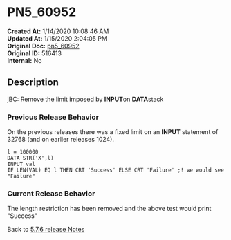 # PN5_60952

**Created At:** 1/14/2020 10:08:46 AM  
**Updated At:** 1/15/2020 2:04:05 PM  
**Original Doc:** [pn5_60952](https://docs.jbase.com/88391-5-7-6-release-notes/pn5_60952)  
**Original ID:** 516413  
**Internal:** No  

## Description

jBC: Remove the limit imposed by **INPUT**on **DATA**stack

### Previous Release Behavior

On the previous releases there was a fixed limit on an **INPUT** statement of 32768 (and on earlier releases 1024).

```
l = 100000
DATA STR('X',l)
INPUT val
IF LEN(VAL) EQ l THEN CRT 'Success' ELSE CRT 'Failure' ;! we would see "Failure"
```

### Current Release Behavior

The length restriction has been removed and the above test would print "Success"

Back to [5.7.6 release Notes](../jbase-5.7.6-release-notes/README.md)
